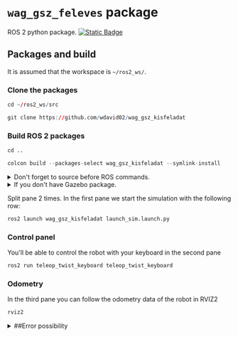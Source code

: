 # `wag_gsz_feleves` package
ROS 2 python package.  [![Static Badge](https://img.shields.io/badge/ROS_2-Humble-34aec5)](https://docs.ros.org/en/humble/)

## Packages and build

It is assumed that the workspace is `~/ros2_ws/`.

### Clone the packages
``` r
cd ~/ros2_ws/src
```
``` r
git clone https://github.com/wdavid02/wag_gsz_kisfeladat
```

### Build ROS 2 packages
``` r
cd ..
```
``` r
colcon build --packages-select wag_gsz_kisfeladat --symlink-install
```

<details>
<summary> Don't forget to source before ROS commands.</summary>

``` bash
source ~/ros2_ws/install/setup.bash
```
</details>

<details>
<summary> If you don't have Gazebo package.</summary>

``` bash
sudo apt install ros_humble_gazebo_ros_pkgs
```
</details>

Split pane 2 times. In the first pane we start the simulation with the following row:
``` r
ros2 launch wag_gsz_kisfeladat launch_sim.launch.py

```
### Control panel
You'll be able to control the robot with your keyboard in the second pane
``` r
ros2 run teleop_twist_keyboard teleop_twist_keyboard

```
### Odometry
In the third pane you can follow the odometry data of the robot in RVIZ2
``` r
rviz2

```
<details>
<summary> ##Error possibility</summary>

``` bash
If you want to control the bot, the teleop pane must be active instead of Gazebo. Click there to activate it.
```
</details>